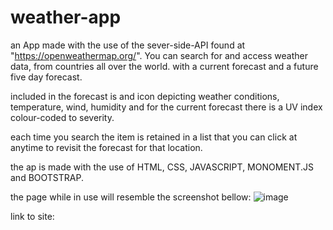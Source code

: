 # weather-app

an App made with the use of the sever-side-API found at "https://openweathermap.org/". You can search for and access weather data, from countries all over the world.
with a current forecast and a future five day forecast.

included in the forecast is and icon depicting weather conditions, temperature, wind, humidity and for the current forecast there is a UV index colour-coded to severity.

each time you search the item is retained in a list that you can click at anytime to revisit the forecast for that location.

the ap is made with the use of HTML, CSS, JAVASCRIPT, MONOMENT.JS and BOOTSTRAP.

the page while in use will resemble the screenshot bellow:
![image](https://user-images.githubusercontent.com/93077324/150799280-5e623376-8040-4c94-aa5a-9a6fae688d36.png)

link to site:

